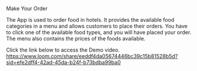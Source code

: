 Make Your Order 

The App is used to order food in hotels. It provides the available food categories in a menu and allows customers to place their orders. You have to click one of the available food types, and you will have placed your order. The menu also contains the prices of the foods available.

Click the link below to access the Demo video.
https://www.loom.com/share/eeddf4da05674446bc39c15b81528b5d?sid=efe2dff4-42ad-45da-b24f-b73bdba99ba0

